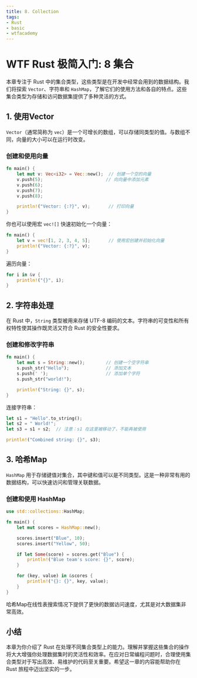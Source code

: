 ```yaml
---
title: 8. Collection
tags:
- Rust
- basic
- wtfacademy
---
```


# WTF Rust 极简入门: 8 集合

本章专注于 Rust 中的集合类型，这些类型是在开发中经常会用到的数据结构。我们将探索 `Vector`、字符串和 `HashMap`，了解它们的使用方法和各自的特点。这些集合类型为存储和访问数据集提供了多种灵活的方式。

## 1. 使用Vector

`Vector`（通常简称为 `vec`）是一个可增长的数组，可以存储同类型的值。与数组不同，向量的大小可以在运行时改变。

### 创建和使用向量

```rust
fn main() {
    let mut v: Vec<i32> = Vec::new();  // 创建一个空的向量
    v.push(5);                        // 向向量中添加元素
    v.push(6);
    v.push(7);
    v.push(8);

    println!("Vector: {:?}", v);       // 打印向量
}
```

你也可以使用宏 `vec![]` 快速初始化一个向量：

```rust
fn main() {
    let v = vec![1, 2, 3, 4, 5];       // 使用宏创建并初始化向量
    println!("Vector: {:?}", v);
}
```

遍历向量：

```rust
for i in &v {
    println!("{}", i);
}
```

## 2. 字符串处理

在 Rust 中，`String` 类型被用来存储 UTF-8 编码的文本。字符串的可变性和所有权特性使其操作既灵活又符合 Rust 的安全性要求。

### 创建和修改字符串

```rust
fn main() {
    let mut s = String::new();        // 创建一个空字符串
    s.push_str("Hello");              // 添加文本
    s.push(' ');                      // 添加单个字符
    s.push_str("world!");

    println!("String: {}", s);
}
```

连接字符串：

```rust
let s1 = "Hello".to_string();
let s2 = " World!";
let s3 = s1 + s2;  // 注意：s1 在这里被移动了，不能再被使用

println!("Combined string: {}", s3);
```

## 3. 哈希Map

`HashMap` 用于存储键值对集合，其中键和值可以是不同类型。这是一种非常有用的数据结构，可以快速访问和管理关联数据。

### 创建和使用 HashMap

```rust
use std::collections::HashMap;

fn main() {
    let mut scores = HashMap::new();

    scores.insert("Blue", 10);
    scores.insert("Yellow", 50);

    if let Some(score) = scores.get("Blue") {
        println!("Blue team's score: {}", score);
    }

    for (key, value) in &scores {
        println!("{}: {}", key, value);
    }
}
```

哈希Map在线性表搜索情况下提供了更快的数据访问速度，尤其是对大数据集非常高效。

## 小结

本章为你介绍了 Rust 在处理不同集合类型上的能力。理解并掌握这些集合的操作将大大增强你处理数据集时的灵活性和效率。在应对日常编程问题时，合理使用集合类型对于写出高效、易维护的代码至关重要。希望这一章的内容能帮助你在 Rust 旅程中迈出坚实的一步。